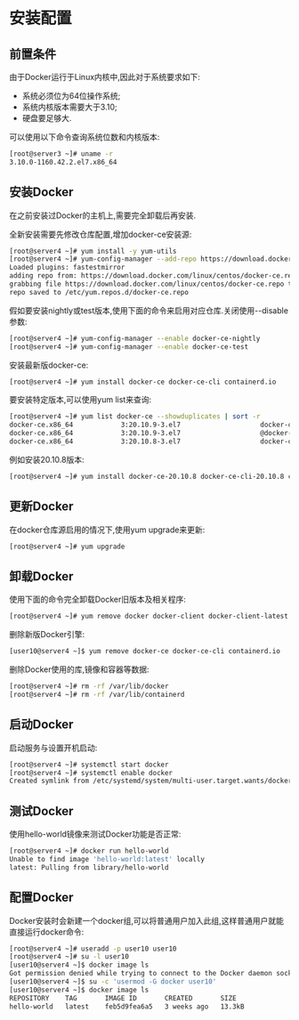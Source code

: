 # 安装配置

## 前置条件

由于Docker运行于Linux内核中,因此对于系统要求如下:

- 系统必须位为64位操作系统;
- 系统内核版本需要大于3.10;
- 硬盘要足够大.

可以使用以下命令查询系统位数和内核版本:

```sh
[root@server3 ~]# uname -r
3.10.0-1160.42.2.el7.x86_64
```



## 安装Docker

在之前安装过Docker的主机上,需要完全卸载后再安装.

全新安装需要先修改仓库配置,增加docker-ce安装源:

```sh
[root@server4 ~]# yum install -y yum-utils
[root@server4 ~]# yum-config-manager --add-repo https://download.docker.com/linux/centos/docker-ce.repo
Loaded plugins: fastestmirror
adding repo from: https://download.docker.com/linux/centos/docker-ce.repo
grabbing file https://download.docker.com/linux/centos/docker-ce.repo to /etc/yum.repos.d/docker-ce.repo
repo saved to /etc/yum.repos.d/docker-ce.repo
```

假如要安装nightly或test版本,使用下面的命令来启用对应仓库.关闭使用--disable参数:

```sh
[root@server4 ~]# yum-config-manager --enable docker-ce-nightly
[root@server4 ~]# yum-config-manager --enable docker-ce-test
```

安装最新版docker-ce:

```sh
[root@server4 ~]# yum install docker-ce docker-ce-cli containerd.io
```

要安装特定版本,可以使用yum list来查询:

```sh
[root@server4 ~]# yum list docker-ce --showduplicates | sort -r
docker-ce.x86_64            3:20.10.9-3.el7                    docker-ce-stable 
docker-ce.x86_64            3:20.10.9-3.el7                    @docker-ce-stable
docker-ce.x86_64            3:20.10.8-3.el7                    docker-ce-stable 
```

例如安装20.10.8版本:

```sh
[root@server4 ~]# yum install docker-ce-20.10.8 docker-ce-cli-20.10.8 containerd.io
```



## 更新Docker

在docker仓库源启用的情况下,使用yum upgrade来更新:

```sh
[root@server4 ~]# yum upgrade
```



## 卸载Docker

使用下面的命令完全卸载Docker旧版本及相关程序:

```sh
[root@server4 ~]# yum remove docker docker-client docker-client-latest docker-common docker-latest docker-latest-logrotate docker-logrotate docker-engine
```

删除新版Docker引擎:

```sh
[user10@server4 ~]$ yum remove docker-ce docker-ce-cli containerd.io
```

删除Docker使用的库,镜像和容器等数据:

```sh
[root@server4 ~]# rm -rf /var/lib/docker
[root@server4 ~]# rm -rf /var/lib/containerd
```



## 启动Docker

启动服务与设置开机启动:

```sh
[root@server4 ~]# systemctl start docker
[root@server4 ~]# systemctl enable docker
Created symlink from /etc/systemd/system/multi-user.target.wants/docker.service to /usr/lib/systemd/system/docker.service.

```



## 测试Docker

使用hello-world镜像来测试Docker功能是否正常:

```sh
[root@server4 ~]# docker run hello-world
Unable to find image 'hello-world:latest' locally
latest: Pulling from library/hello-world
```



## 配置Docker

Docker安装时会新建一个docker组,可以将普通用户加入此组,这样普通用户就能直接运行docker命令:

```sh
[root@server4 ~]# useradd -p user10 user10
[root@server4 ~]# su -l user10
[user10@server4 ~]$ docker image ls
Got permission denied while trying to connect to the Docker daemon socket at unix:///var/run/docker.sock: Get "http://%2Fvar%2Frun%2Fdocker.sock/v1.24/images/json": dial unix /var/run/docker.sock: connect: permission denied
[user10@server4 ~]$ su -c 'usermod -G docker user10'
[user10@server4 ~]$ docker image ls
REPOSITORY    TAG       IMAGE ID       CREATED       SIZE
hello-world   latest    feb5d9fea6a5   3 weeks ago   13.3kB
```





